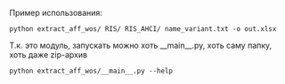 Пример использования:
```
python extract_aff_wos/ RIS/ RIS_AHCI/ name_variant.txt -o out.xlsx
```

Т.к. это модуль, запускать можно хоть \_\_main\_\_.py, хоть саму папку, хоть даже zip-архив
```
python extract_aff_wos/__main__.py --help
```
